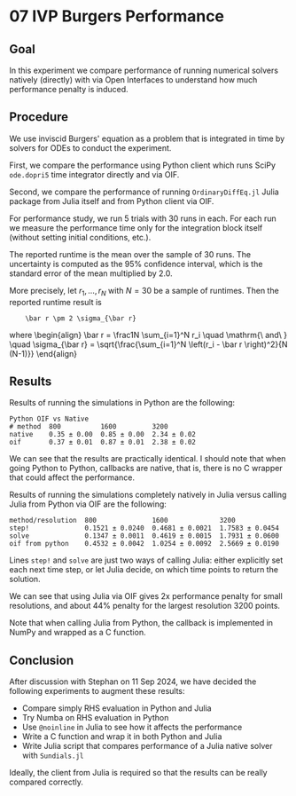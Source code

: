 # 07 IVP Burgers Performance

## Goal
In this experiment we compare performance of running numerical solvers natively (directly)
with via Open Interfaces to understand how much performance penalty
is induced.

## Procedure

We use inviscid Burgers' equation as a problem that is integrated
in time by solvers for ODEs
to conduct the experiment.

First, we compare the performance using Python client which runs
SciPy `ode.dopri5` time integrator directly and via OIF.

Second, we compare the performance of running `OrdinaryDiffEq.jl` Julia package
from Julia itself and from Python client via OIF.

For performance study, we run 5 trials with 30 runs in each.
For each run we measure the performance time only for the integration block
itself (without setting initial conditions, etc.).

The reported runtime is the mean over the sample of 30 runs.
The uncertainty is computed as the 95% confidence interval, which is
the standard error of the mean multiplied by 2.0.

More precisely, let $r_1, \dots, r_N$ with $N=30$ be a sample of runtimes.
Then the reported runtime result is
```{math}
    \bar r \pm 2 \sigma_{\bar r}
```
where
\begin{align}
    \bar r = \frac1N \sum_{i=1}^N r_i \quad \mathrm{\ and\ } \quad
    \sigma_{\bar r} = \sqrt{\frac{\sum_{i=1}^N \left(r_i - \bar r \right)^2}{N (N-1)}}
\end{align}


## Results

Results of running the simulations in Python are the following:

```{code}
Python OIF vs Native
# method  800          1600         3200
native    0.35 ± 0.00  0.85 ± 0.00  2.34 ± 0.02
oif       0.37 ± 0.01  0.87 ± 0.01  2.38 ± 0.02

```

We can see that the results are practically identical.
I should note that when going Python to Python, callbacks are native,
that is, there is no C wrapper that could affect the performance.

Results of running the simulations completely natively in Julia
versus calling Julia from Python via OIF are the following:

```
method/resolution  800              1600             3200
step!              0.1521 ± 0.0240  0.4681 ± 0.0021  1.7583 ± 0.0454
solve              0.1347 ± 0.0011  0.4619 ± 0.0015  1.7931 ± 0.0600
oif from python    0.4532 ± 0.0042  1.0254 ± 0.0092  2.5669 ± 0.0190
```

Lines `step!` and `solve` are just two ways of calling Julia: either
explicitly set each next time step, or let Julia decide, on which time points
to return the solution.

We can see that using Julia via OIF gives 2x performance penalty for small
resolutions, and about 44% penalty for the largest resolution 3200 points.

Note that when calling Julia from Python, the callback is implemented
in NumPy and wrapped as a C function.

## Conclusion

After discussion with Stephan on 11 Sep 2024, we have decided the following
experiments to augment these results:

- Compare simply RHS evaluation in Python and Julia
- Try Numba on RHS evaluation in Python
- Use `@noinline` in Julia to see how it affects the performance
- Write a C function and wrap it in both Python and Julia
- Write Julia script that compares performance of a Julia native solver
  with `Sundials.jl`

Ideally, the client from Julia is required so that the results can be
really compared correctly.
